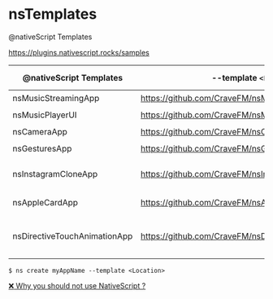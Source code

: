 # nsTemplates

@nativeScript Templates

https://plugins.nativescript.rocks/samples


| @nativeScript Templates | --template `<Location>`                        | {N} Version  | Particularity |
|-------------------------|------------------------------------------------|--------------|---------------|
| nsMusicStreamingApp     | https://github.com/CraveFM/nsMusicStreamingApp |:seven:.:zero:| |
| nsMusicPlayerUI         | https://github.com/CraveFM/nsMusicPlayerUI     |:seven:.:zero:| |
| nsCameraApp             | https://github.com/CraveFM/nsCameraApp         |:seven:.:zero:| |
| nsGesturesApp           | https://github.com/CraveFM/nsGesturesApp       |:seven:.:one: | |
| nsInstagramCloneApp     | https://github.com/CraveFM/nsInstagramCloneApp |:seven:.:zero:| Uses local [{N} file-system](https://docs.nativescript.org/ns-framework-modules/file-system) |
| nsAppleCardApp          | https://github.com/CraveFM/nsAppleCardApp                      | :eight:.:one: :x: | [Animation](https://docs.nativescript.org/ui/animation-code) and [sass](https://docs.nativescript.org/ui/theme#sass-usage) |
| nsDirectiveTouchAnimationApp | https://github.com/CraveFM/nsDirectiveTouchAnimationApp   | :eight:.:one: :x: | Structural, Attribute [Directives](https://docs.nativescript.org/angular/ui/ng-components/ng-directives) and [Pipes](https://docs.nativescript.org/core-concepts/angular-data-binding#data-converters)| 


```
$ ns create myAppName --template <Location>
```

[:x: Why you should not use NativeScript ?](https://csimpi.medium.com/why-you-should-not-use-nativescript-76e1348a7cb4)


